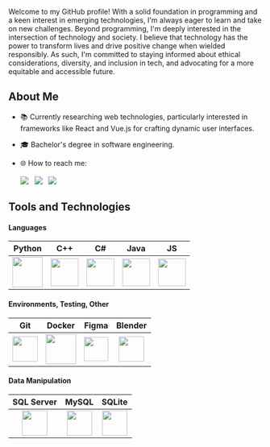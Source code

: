 Welcome to my GitHub profile! With a solid foundation in programming and a keen interest in emerging technologies, I'm always eager to learn and take on new challenges. Beyond programming, I'm deeply interested in the intersection of technology and society. I believe that technology has the power to transform lives and drive positive change when wielded responsibly. As such, I'm committed to staying informed about ethical considerations, diversity, and inclusion in tech, and advocating for a more equitable and accessible future.


## About Me
- 📚 Currently researching web technologies, particularly interested in frameworks like React and Vue.js for crafting dynamic user interfaces.
  
- 🎓 Bachelor's degree in software engineering.
  
- 🌐 How to reach me:<br><br>
<a href="https://linkedin.com/in/denyskoren"><img src="https://img.shields.io/badge/LinkedIn-0077B5?style=for-the-badge&logo=linkedin&logoColor=white"/></a> &nbsp;
<a href="https://t.me/aidkor"><img src="https://img.shields.io/badge/Telegram-2CA5E0?style=for-the-badge&logo=telegram&logoColor=white"/></a> &nbsp;
<a href="https://www.instagram.com/aidankoryeli/"><img src="https://img.shields.io/badge/Instagram-E4405F?style=for-the-badge&logo=instagram&logoColor=white"/></a> &nbsp; 

<!--
<h4>Projects</h4>

- [**DACS**](https://github.com/aidkor/DACS): A software system for autonomous control of the drone during connection loss.
- [**Project X**](https://github.com/aidkor/ProjectX): Description of another key project you’ve worked on.
- [**Project Y**](https://github.com/aidkor/ProjectY): Description of another key project you’ve worked on.

<h3>Achievements & Certifications</h3>

- 🏅 **Certification 1:** Description of certification.
- 🏆 **Award 1:** Description of award or achievement.
- 🥇 **Hackathon Winner:** Details about the hackathon and what you achieved.
-->

## Tools and Technologies

#### Languages

| Python | C++ | C# | Java | JS |
|:-:|:-:|:-:|:-:|:-:|
|<img src="https://cdn.jsdelivr.net/gh/devicons/devicon@latest/icons/python/python-original.svg" width="60" height="60"/>|<img src="https://cdn.jsdelivr.net/gh/devicons/devicon@latest/icons/cplusplus/cplusplus-original.svg" width="55" height="55"/>|<img src="https://cdn.jsdelivr.net/gh/devicons/devicon@latest/icons/csharp/csharp-original.svg" width="55" height="55"/>|<img src="https://cdn.jsdelivr.net/gh/devicons/devicon@latest/icons/java/java-original.svg" width="55" height="55"/>|<img src="https://cdn.jsdelivr.net/gh/devicons/devicon@latest/icons/javascript/javascript-original.svg" width="55" height="55" />|

#### Environments, Testing, Other

| Git | Docker | Figma | Blender |
|:-:|:-:|:-:|:-:|
|<img src="https://cdn.jsdelivr.net/gh/devicons/devicon@latest/icons/git/git-original.svg" width="50" height="50" />|<img src="https://cdn.jsdelivr.net/gh/devicons/devicon@latest/icons/docker/docker-original-wordmark.svg" width="60" height="60" />|<img src="https://cdn.jsdelivr.net/gh/devicons/devicon@latest/icons/figma/figma-original.svg" width="48" height="48"/>|<img src="https://cdn.jsdelivr.net/gh/devicons/devicon@latest/icons/blender/blender-original.svg" width="50" height="50" />

#### Data Manipulation

| SQL Server | MySQL | SQLite |
|:-:|:-:|:-:|
|<img src="https://cdn.jsdelivr.net/gh/devicons/devicon@latest/icons/microsoftsqlserver/microsoftsqlserver-original.svg" width="50" height="50"/>|<img src="https://cdn.jsdelivr.net/gh/devicons/devicon@latest/icons/mysql/mysql-original.svg" width="50" height="50" />|<img src="https://cdn.jsdelivr.net/gh/devicons/devicon@latest/icons/sqlite/sqlite-original.svg" width="50" height="50"/>|
